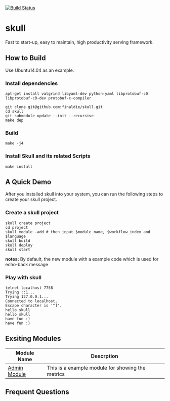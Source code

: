 [![Build Status](https://travis-ci.org/finaldie/skull.svg?branch=0.4)](https://travis-ci.org/finaldie/skull)

skull
=====

Fast to start-up, easy to maintain, high productivity serving framework.

## How to Build
Use Ubuntu14.04 as an example.

### Install dependencies
```
apt-get install valgrind libyaml-dev python-yaml libprotobuf-c0 libprotobuf-c0-dev protobuf-c-compiler

git clone git@github.com:finaldie/skull.git
cd skull
git submodule update --init --recursive
make dep
```

### Build
```
make -j4
```

### Install Skull and its related Scripts
```
make install
```

## A Quick Demo
After you installed skull into your system, you can run the following steps to
create your skull project.

### Create a skull project
```
skull create project
cd project
skull module -add # then input $module_name, $workflow_index and $language
skull build
skull deploy
skull start
```

**notes:** By default, the new module with a example code which is used for echo-back message

### Play with skull
```
telnet localhost 7758
Trying ::1...
Trying 127.0.0.1...
Connected to localhost.
Escape character is '^]'.
hello skull
hello skull
have fun :)
have fun :)

```

## Exsiting Modules
Module Name | Descrption
------------|-----------
[Admin Module][1] | This is a example module for showing the metrics

## Frequent Questions

[1]: https://github.com/finaldie/skull-admin-c
